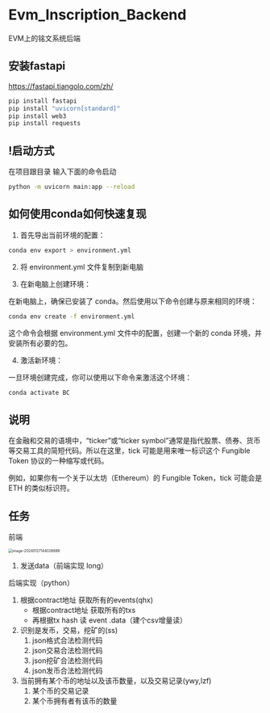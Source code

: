# Evm_Inscription_Backend
EVM上的铭文系统后端


## 安装fastapi 

https://fastapi.tiangolo.com/zh/

```bash
pip install fastapi
pip install "uvicorn[standard]"
pip install web3
pip install requests
```

## !启动方式
在项目跟目录 输入下面的命令启动
```bash
python -m uvicorn main:app --reload
```
## 如何使用conda如何快速复现
1. 首先导出当前环境的配置：
```bash
conda env export > environment.yml
```
2. 将 environment.yml 文件复制到新电脑 

3. 在新电脑上创建环境： 

在新电脑上，确保已安装了 conda。然后使用以下命令创建与原来相同的环境：
```bash
conda env create -f environment.yml
```
这个命令会根据 environment.yml 文件中的配置，创建一个新的 conda 环境，并安装所有必要的包。  

4. 激活新环境： 

一旦环境创建完成，你可以使用以下命令来激活这个环境：
```bash
conda activate BC
```
## 说明

在金融和交易的语境中，“ticker”或“ticker symbol”通常是指代股票、债券、货币等交易工具的简短代码。所以在这里，tick 可能是用来唯一标识这个 Fungible Token 协议的一种缩写或代码。  

例如，如果你有一个关于以太坊（Ethereum）的 Fungible Token，tick 可能会是 ETH 的类似标识符。

## 任务

前端

<img src="https://gitee.com/yushen611/img/raw/master/image-20240127144026699.png" alt="image-20240127144026699" style="zoom:50%;" />

1. 发送data（前端实现 long）

 后端实现（python）

1. 根据contract地址 获取所有的events(qhx)
   * 根据contract地址 获取所有的txs
   * 再根据tx hash 读 event .data（建个csv增量读）
2. 识别是发币，交易，挖矿的(ss)
   1. json格式合法检测代码
   2. json交易合法检测代码
   3. json挖矿合法检测代码
   4. json发币合法检测代码
3. 当前拥有某个币的地址以及该币数量，以及交易记录(ywy,lzf)
   1. 某个币的交易记录
   2. 某个币拥有者有该币的数量